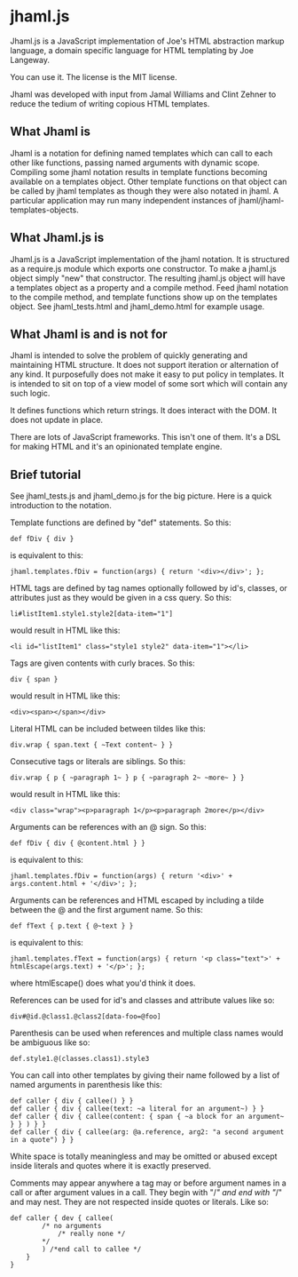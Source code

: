 jhaml.js
========
Jhaml.js is a JavaScript implementation of Joe's HTML abstraction markup language, a domain specific language for HTML templating by Joe Langeway.

You can use it. The license is the MIT license.

Jhaml was developed with input from Jamal Williams and Clint Zehner to reduce the tedium of writing copious HTML templates.

What Jhaml is
-------------
Jhaml is a notation for defining named templates which can call to each other like functions, passing named arguments with dynamic scope. Compiling some jhaml notation results in template functions becoming available on a templates object. Other template functions on that object can be called by jhaml templates as though they were also notated in jhaml. A particular application may run many independent instances of jhaml/jhaml-templates-objects.

What Jhaml.js is
----------------
Jhaml.js is a JavaScript implementation of the jhaml notation. It is structured as a require.js module which exports one constructor. To make a jhaml.js object simply "new" that constructor. The resulting jhaml.js object will have a templates object as a property and a compile method. Feed jhaml notation to the compile method, and template functions show up on the templates object. See jhaml_tests.html and jhaml_demo.html for example usage.

What Jhaml is and is not for
---------------------
Jhaml is intended to solve the problem of quickly generating and maintaining HTML structure. It does not support iteration or alternation of any kind. It purposefully does not make it easy to put policy in templates. It is intended to sit on top of a view model of some sort which will contain any such logic.

It defines functions which return strings. It does interact with the DOM. It does not update in place.

There are lots of JavaScript frameworks. This isn't one of them. It's a DSL for making HTML and it's an opinionated template engine.

Brief tutorial
--------------
See jhaml_tests.js and jhaml_demo.js for the big picture. Here is a quick introduction to the notation.

Template functions are defined by "def" statements. So this:

    def fDiv { div }

is equivalent to this:

    jhaml.templates.fDiv = function(args) { return '<div></div>'; };

HTML tags are defined by tag names optionally followed by id's, classes, or attributes just as they would be given in a css query. So this:

    li#listItem1.style1.style2[data-item="1"]

would result in HTML like this:

    <li id="listItem1" class="style1 style2" data-item="1"></li>

Tags are given contents with curly braces. So this:

    div { span }

would result in HTML like this:

    <div><span></span></div>

Literal HTML can be included between tildes like this:

    div.wrap { span.text { ~Text content~ } }

Consecutive tags or literals are siblings. So this:

    div.wrap { p { ~paragraph 1~ } p { ~paragraph 2~ ~more~ } }

would result in HTML like this:

    <div class="wrap"><p>paragraph 1</p><p>paragraph 2more</p></div>

Arguments can be references with an @ sign. So this:

    def fDiv { div { @content.html } }

is equivalent to this:

    jhaml.templates.fDiv = function(args) { return '<div>' + args.content.html + '</div>'; };

Arguments can be references and HTML escaped by including a tilde between the @ and the first argument name. So this:

	def fText { p.text { @~text } }

is equivalent to this:

    jhaml.templates.fText = function(args) { return '<p class="text">' + htmlEscape(args.text) + '</p>'; };

where htmlEscape() does what you'd think it does.

References can be used for id's and classes and attribute values like so:

    div#@id.@class1.@class2[data-foo=@foo]

Parenthesis can be used when references and multiple class names would be ambiguous like so:

	def.style1.@(classes.class1).style3

You can call into other templates by giving their name followed by a list of named arguments in parenthesis like this:

    def caller { div { callee() } }
    def caller { div { callee(text: ~a literal for an argument~) } }
    def caller { div { callee(content: { span { ~a block for an argument~ } } ) } }
    def caller { div { callee(arg: @a.reference, arg2: "a second argument in a quote") } }

White space is totally meaningless and may be omitted or abused except inside literals and quotes where it is exactly preserved.

Comments may appear anywhere a tag may or before argument names in a call or after argument values in a call. They begin with "/*" and end with "*/" and may nest. They are not respected inside quotes or literals. Like so:

    def caller { dev { callee(
            /* no arguments 
                /* really none */ 
            */
            ) /*end call to callee */ 
        }
    }



